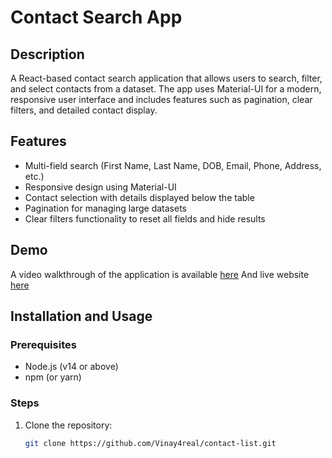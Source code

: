 # Contact Search App

## Description

A React-based contact search application that allows users to search, filter, and select contacts from a dataset. The app uses Material-UI for a modern, responsive user interface and includes features such as pagination, clear filters, and detailed contact display.

## Features

- Multi-field search (First Name, Last Name, DOB, Email, Phone, Address, etc.)
- Responsive design using Material-UI
- Contact selection with details displayed below the table
- Pagination for managing large datasets
- Clear filters functionality to reset all fields and hide results

## Demo

A video walkthrough of the application is available [here](https://drive.google.com/file/d/1dBLhngovt3SVb5XTBEFGk9m45AHtd7cA/view?usp=sharing)
And live website [here](https://contact-list-vinay.netlify.app/)

## Installation and Usage

### Prerequisites

- Node.js (v14 or above)
- npm (or yarn)

### Steps

1. Clone the repository:
   ```bash
   git clone https://github.com/Vinay4real/contact-list.git
   ```
